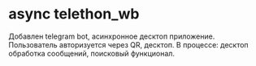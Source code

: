 # async telethon_wb

Добавлен telegram bot, асинхронное десктоп приложение. Пользователь авторизуется через QR, десктоп.
В процессе: десктоп обработка сообщений, поисковый функционал.
